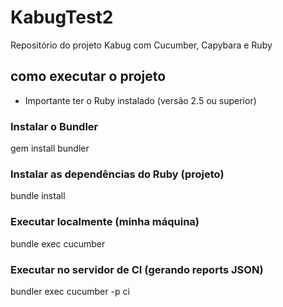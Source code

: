 # KabugTest2
Repositório do projeto Kabug com Cucumber, Capybara e Ruby

## como executar o projeto

* Importante ter o Ruby instalado (versão 2.5 ou superior)

### Instalar o Bundler

gem install bundler

### Instalar as dependências do Ruby (projeto)

bundle install

### Executar localmente (minha máquina)

bundle exec cucumber 

### Executar no servidor de CI (gerando reports JSON)

bundler exec cucumber -p ci

